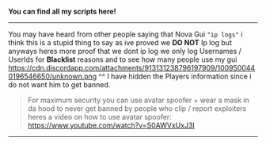 **You can find all my scripts here!**

----------------------

You may have heard from other people saying that Nova Gui `"ip logs"` i think this is a stupid thing to say as ive proved we **DO NOT** Ip log but anyways heres more proof that we dont ip log we only log Usernames / UserIds for **Blacklist** reasons and to see how many people use my gui
https://cdn.discordapp.com/attachments/913131238796197909/1009500440196546650/unknown.png
^^ I have hidden the Players information since i do not want him to get banned.

> For maximum security you can use avatar spoofer + wear a mask in da hood to never get banned by people who clip / report exploiters heres a video on how to use avatar spoofer:
> https://www.youtube.com/watch?v=S0AWVxUxJ3I

----------------------
